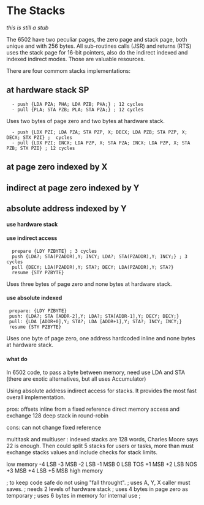 # The Stacks

_this is still a stub_

The 6502 have two peculiar pages, the zero page and stack page, both unique and with 256 bytes. All sub-routines calls (JSR) and returns (RTS) uses the stack page for 16-bit pointers, also do the indirect indexed and indexed indirect modes. Those are valuable resources.

There are four commom stacks implementations: 

## at hardware stack SP

      - push {LDA PZA; PHA; LDA PZB; PHA;} ; 12 cycles
      - pull {PLA; STA PZB; PLA; STA PZA;} ; 12 cycles
      
Uses two bytes of page zero and two bytes at hardware stack.
      
      - push {LDX PZI; LDA PZA; STA PZP, X; DECX; LDA PZB; STA PZP, X; DECX; STX PZI} ;  cycles
      - pull {LDX PZI; INCX; LDA PZP, X; STA PZA; INCX; LDA PZP, X; STA PZB; STX PZI} ; 12 cycles
      
## at page zero indexed by X
## indirect at page zero indexed by Y
## absolute address indexed by Y


#### use hardware stack

#### use indirect access
      prepare {LDY PZBYTE} ; 3 cycles
      push {LDA?; STA(PZADDR),Y; INCY; LDA?; STA(PZADDR),Y; INCY;} ; 3 cycles
      pull {DECY; LDA(PZADDR),Y; STA?; DECY; LDA(PZADDR),Y; STA?}
      resume {STY PZBYTE}
      
Uses three bytes of page zero and none bytes at hardware stack.
      
#### use absolute indexed
     prepare: {LDY PZBYTE}
     push: {LDA?; STA [ADDR-2],Y; LDA?; STA[ADDR-1],Y; DECY; DECY;}
     pull: {LDA [ADDR+0],Y; STA?; LDA [ADDR+1],Y; STA?; INCY; INCY;}
     resume {STY PZBYTE}

Uses one byte of page zero, one address hardcoded inline and none bytes at hardware stack.

#### what do 

In 6502 code, to pass a byte between memory, need use LDA and STA (there are exotic alternatives, but all uses Accumulator)

Using absolute address indirect access for stacks. It provides the most fast overall implementation.

pros:
   offsets inline from a fixed reference
   direct memory access and exchange
   128 deep stack in round-robin

cons:
   can not change fixed reference

multitask and multiuser :
   indexed stacks are 128 words, Charles Moore says 22 is enough.
   Then could split 5 stacks for users or tasks, more than must exchange stacks values and include checks for stack limits.

  low memory
   -4  LSB
   -3  MSB
   -2  LSB
   -1  MSB
    0  LSB TOS
   +1  MSB
   +2  LSB NOS
   +3  MSB
   +4  LSB
   +5  MSB
 high memory

; to keep code safe do not using "fall throught".
; uses A, Y, X caller must saves.
; needs 2 levels of hardware stack
; uses 4 bytes in page zero as temporary
; uses 6 bytes in memory for internal use
;


    
